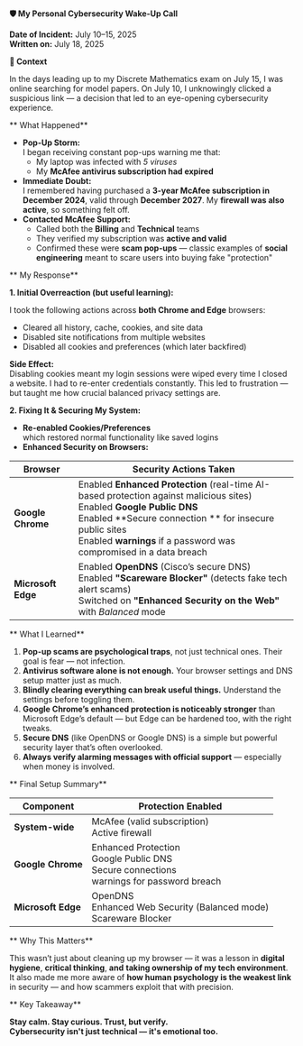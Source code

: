 **🛡️ My Personal Cybersecurity Wake-Up Call**

**Date of Incident:** July 10–15, 2025  
**Written on:** July 18, 2025

**📌 Context**

In the days leading up to my Discrete Mathematics exam on July 15, I was online searching for model papers. On July 10, I unknowingly clicked a suspicious link — a decision that led to an eye-opening cybersecurity experience.

** What Happened**

- **Pop-Up Storm:**  
    I began receiving constant pop-ups warning me that:
  - My laptop was infected with _5 viruses_
  - My **McAfee antivirus subscription had expired**
- **Immediate Doubt:**  
    I remembered having purchased a **3-year McAfee subscription in December 2024**, valid through **December 2027**. My **firewall was also active**, so something felt off.
- **Contacted McAfee Support:**
  - Called both the **Billing** and **Technical** teams
  - They verified my subscription was **active and valid**
  - Confirmed these were **scam pop-ups** — classic examples of **social engineering** meant to scare users into buying fake "protection"

** My Response**

**1\. Initial Overreaction (but useful learning):**

I took the following actions across **both Chrome and Edge** browsers:

- Cleared all history, cache, cookies, and site data
- Disabled site notifications from multiple websites
- Disabled all cookies and preferences (which later backfired)

 **Side Effect:**  
Disabling cookies meant my login sessions were wiped every time I closed a website. I had to re-enter credentials constantly. This led to frustration — but taught me how crucial balanced privacy settings are.

**2\. Fixing It & Securing My System:**

- **Re-enabled Cookies/Preferences**  
    which restored normal functionality like saved logins
- **Enhanced Security on Browsers:**

| **Browser**        | **Security Actions Taken**                                                                                                   |
| ------------------ | ---------------------------------------------------------------------------------------------------------------------------- |
| **Google Chrome**  |  Enabled **Enhanced Protection** (real-time AI-based protection against malicious sites)  <br> Enabled **Google Public DNS**  <br> Enabled **Secure connection ** for insecure public sites <br> Enabled **warnings** if a password was compromised in a data breach |
| **Microsoft Edge** |  Enabled **OpenDNS** (Cisco’s secure DNS)  <br> Enabled **"Scareware Blocker"** (detects fake tech alert scams)  <br> Switched on **"Enhanced Security on the Web"** with _Balanced_ mode |

** What I Learned**

1. **Pop-up scams are psychological traps**, not just technical ones. Their goal is fear — not infection.
2. **Antivirus software alone is not enough.** Your browser settings and DNS setup matter just as much.
3. **Blindly clearing everything can break useful things.** Understand the settings before toggling them.
4. **Google Chrome’s enhanced protection is noticeably stronger** than Microsoft Edge’s default — but Edge can be hardened too, with the right tweaks.
5. **Secure DNS** (like OpenDNS or Google DNS) is a simple but powerful security layer that’s often overlooked.
6. **Always verify alarming messages with official support** — especially when money is involved.

** Final Setup Summary**

| **Component**      | **Protection Enabled**           |
| ------------------ | -------------------------------- |
| **System-wide**    |  McAfee (valid subscription)  <br> Active firewall |
| **Google Chrome**  |  Enhanced Protection  <br> Google Public DNS  <br> Secure connections  <br> warnings for password breach  |
| **Microsoft Edge** |  OpenDNS  <br> Enhanced Web Security (Balanced mode)  <br> Scareware Blocker |

** Why This Matters**

This wasn’t just about cleaning up my browser — it was a lesson in **digital hygiene**, **critical thinking**, **and** **taking ownership of my tech environment**. It also made me more aware of **how human psychology is the weakest link** in security — and how scammers exploit that with precision.

** Key Takeaway**

**Stay calm. Stay curious. Trust, but verify.**  
**Cybersecurity isn't just technical — it's emotional too.**
